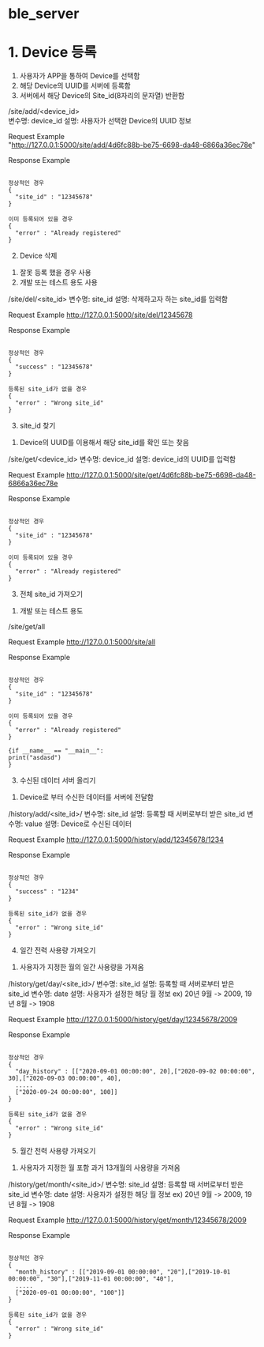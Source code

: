 # ble_server

# 1. Device 등록
1) 사용자가 APP을 통하여 Device를 선택함
2) 해당 Device의 UUID를 서버에 등록함
3) 서버에서 해당 Device의 Site_id(8자리의 문자열) 반환함

/site/add/<device_id>   
변수명: device_id 설명: 사용자가 선택한 Device의 UUID 정보  

Request Example   
"http://127.0.0.1:5000/site/add/4d6fc88b-be75-6698-da48-6866a36ec78e"

Response Example
<pre><code>
정상적인 경우
{
  "site_id" : "12345678"
}

이미 등록되어 있을 경우
{
  "error" : "Already registered"
}</code></pre>

2. Device 삭제
1) 잘못 등록 했을 경우 사용
2) 개발 또는 테스트 용도 사용

/site/del/<site_id>
변수명: site_id 설명: 삭제하고자 하는 site_id를 입력함

Request Example
http://127.0.0.1:5000/site/del/12345678

Response Example
<pre><code>
정상적인 경우
{
  "success" : "12345678"
}

등록된 site_id가 없을 경우
{
  "error" : "Wrong site_id"
}</code></pre>

3. site_id 찾기
1) Device의 UUID를 이용해서 해당 site_id를 확인 또는 찾음

/site/get/<device_id>
변수명: device_id 설명: device_id의 UUID를 입력함

Request Example
http://127.0.0.1:5000/site/get/4d6fc88b-be75-6698-da48-6866a36ec78e

Response Example
<pre><code>
정상적인 경우
{
  "site_id" : "12345678"
}

이미 등록되어 있을 경우
{
  "error" : "Already registered"
}</code></pre>

3. 전체 site_id 가져오기
1) 개발 또는 테스트 용도

/site/get/all

Request Example
http://127.0.0.1:5000/site/all

Response Example
<pre><code>
정상적인 경우
{
  "site_id" : "12345678"
}

이미 등록되어 있을 경우
{
  "error" : "Already registered"
}</code></pre>

<pre><code>{if __name__ == "__main__":
print("asdasd")
}</code></pre>

3. 수신된 데이터 서버 올리기
1) Device로 부터 수신한 데이터를 서버에 전달함

/history/add/<site_id>/<value>
변수명: site_id 설명: 등록할 때 서버로부터 받은 site_id
변수명: value 설명: Device로 수신된 데이터

Request Example
http://127.0.0.1:5000/history/add/12345678/1234

Response Example
<pre><code>
정상적인 경우
{
  "success" : "1234"
}

등록된 site_id가 없을 경우
{
  "error" : "Wrong site_id"
}</code></pre>

4. 일간 전력 사용량 가져오기
1) 사용자가 지정한 월의 일간 사용량을 가져옴

/history/get/day/<site_id>/<date>
변수명: site_id 설명: 등록할 때 서버로부터 받은 site_id
변수명: date 설명: 사용자가 설정한 해당 월 정보
ex) 20년 9월 -> 2009, 19년 8월 -> 1908

Request Example
http://127.0.0.1:5000/history/get/day/12345678/2009

Response Example
<pre><code>
정상적인 경우
{
  "day_history" : [["2020-09-01 00:00:00", 20],["2020-09-02 00:00:00", 30],["2020-09-03 00:00:00", 40],
  .....
  ["2020-09-24 00:00:00", 100]]
}

등록된 site_id가 없을 경우
{
  "error" : "Wrong site_id"
}</code></pre>

5. 월간 전력 사용량 가져오기
1) 사용자가 지정한 월 포함 과거 13개월의 사용량을 가져옴

/history/get/month/<site_id>/<date>
변수명: site_id 설명: 등록할 때 서버로부터 받은 site_id
변수명: date 설명: 사용자가 설정한 해당 월 정보
ex) 20년 9월 -> 2009, 19년 8월 -> 1908

Request Example
http://127.0.0.1:5000/history/get/month/12345678/2009

Response Example
<pre><code>
정상적인 경우
{
  "month_history" : [["2019-09-01 00:00:00", "20"],["2019-10-01 00:00:00", "30"],["2019-11-01 00:00:00", "40"],
  .....
  ["2020-09-01 00:00:00", "100"]]
}

등록된 site_id가 없을 경우
{
  "error" : "Wrong site_id"
}</code></pre>
